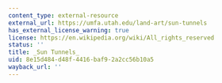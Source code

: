 ```yaml
---
content_type: external-resource
external_url: https://umfa.utah.edu/land-art/sun-tunnels
has_external_license_warning: true
license: https://en.wikipedia.org/wiki/All_rights_reserved
status: ''
title: _Sun Tunnels_
uid: 8e15d484-d48f-4416-baf9-2a2cc56b10a5
wayback_url: ''
---
```

